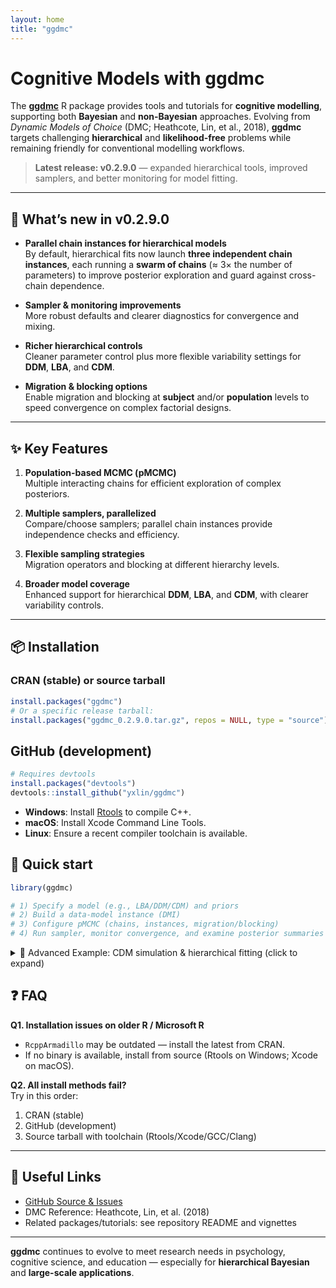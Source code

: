 ```yaml
---
layout: home
title: "ggdmc"
---
```


# Cognitive Models with **ggdmc**

The [**ggdmc**](https://github.com/yxlin/ggdmc/) R package provides tools and tutorials for **cognitive modelling**, supporting both **Bayesian** and **non-Bayesian** approaches. Evolving from *Dynamic Models of Choice* (DMC; Heathcote, Lin, et al., 2018), **ggdmc** targets challenging **hierarchical** and **likelihood-free** problems while remaining friendly for conventional modelling workflows.

> **Latest release: v0.2.9.0** — expanded hierarchical tools, improved samplers, and better monitoring for model fitting.

---

## 🚀 What’s new in v0.2.9.0

- **Parallel chain instances for hierarchical models**  
  By default, hierarchical fits now launch **three independent chain instances**, each running a **swarm of chains** (≈ 3× the number of parameters) to improve posterior exploration and guard against cross-chain dependence.

- **Sampler & monitoring improvements**  
  More robust defaults and clearer diagnostics for convergence and mixing.

- **Richer hierarchical controls**  
  Cleaner parameter control plus more flexible variability settings for **DDM**, **LBA**, and **CDM**.

- **Migration & blocking options**  
  Enable migration and blocking at **subject** and/or **population** levels to speed convergence on complex factorial designs.

---

## ✨ Key Features

1. **Population-based MCMC (pMCMC)**  
   Multiple interacting chains for efficient exploration of complex posteriors.

2. **Multiple samplers, parallelized**  
   Compare/choose samplers; parallel chain instances provide independence checks and efficiency.

3. **Flexible sampling strategies**  
   Migration operators and blocking at different hierarchy levels.

4. **Broader model coverage**  
   Enhanced support for hierarchical **DDM**, **LBA**, and **CDM**, with clearer variability controls.

---

## 📦 Installation

### CRAN (stable) or source tarball
```r
install.packages("ggdmc")
# Or a specific release tarball:
install.packages("ggdmc_0.2.9.0.tar.gz", repos = NULL, type = "source")
```

## GitHub (development)

```r
# Requires devtools
install.packages("devtools")
devtools::install_github("yxlin/ggdmc")
```

- **Windows**: Install [Rtools](https://cran.r-project.org/bin/windows/Rtools/) to compile C++.
- **macOS**: Install Xcode Command Line Tools.
- **Linux**: Ensure a recent compiler toolchain is available.


## 🧭 Quick start

```r
library(ggdmc)

# 1) Specify a model (e.g., LBA/DDM/CDM) and priors
# 2) Build a data-model instance (DMI)
# 3) Configure pMCMC (chains, instances, migration/blocking)
# 4) Run sampler, monitor convergence, and examine posterior summaries
```

<details>
<summary>🔬 Advanced Example: CDM simulation & hierarchical fitting (click to expand)</summary>

```r
# Example workflow: build, simulate, fit
pkg <- c("ggdmc", "ggdmcPrior", "ggdmcModel", "cdModel")
sapply(pkg, require, character.only = TRUE)

# Build a CDM model
model <- BuildModel(
  p_map = list(guess1="1", guess2="1", guess3="1",
               slip1="1", slip2="1", slip3="1"),
  type = "cdm"
)

# Define population priors
pop_mean <- c(guess1=.1, guess2=.2, guess3=.3,
              slip1=.01, slip2=.02, slip3=.03)
pop_scale <- c(guess1=.01, guess2=.01, guess3=.01,
               slip1=.05, slip2=.01, slip3=.01)
pop_dist <- ggdmcPrior::BuildPrior(
  p0=pop_mean, p1=pop_scale,
  lower=rep(0, model@npar),
  upper=rep(NA, model@npar),
  dists=rep("tnorm", model@npar),
  log_p=rep(FALSE, model@npar)
)

# Set CDM models
sub_model <- setCDM(model)
pop_model <- setCDM(model, population_distribution=pop_dist)

# Simulate data
dat <- simulate(sub_model, nsim=1000,
                parameter_vector=pop_mean, nschool=1, seed=123)
hdat <- simulate(pop_model, nsim=1000, nschool=32, seed=123)

# Build DMIs
sub_dmis <- BuildDMI(dat$responses, model, q_matrix=sub_model@q_matrix, rule="DINA")
pop_dmis <- BuildDMI(hdat$responses, model, q_matrix=pop_model@q_matrix, rule="DINA")

# Priors and initial samples
p0 <- rep(0, model@npar); names(p0) <- model@pnames
p_prior <- ggdmcPrior::BuildPrior(p0=p0, p1=rep(1.1, model@npar),
                                  dist=rep("unif", model@npar), log_p=rep(TRUE, model@npar))
sub_priors <- set_priors(p_prior=p_prior)
sub_theta_input <- ggdmc::setThetaInput(nmc=500, pnames=model@pnames)
sub_samples <- initialise_theta(sub_theta_input, sub_priors, sub_dmis[[1]])

# Run sampling
fits <- StartSampling_subject(sub_dmis[[1]], sub_priors,
                              sub_migration_prob=0.02, thin=2, seed=9032)
fit <- RebuildPosterior(fits)
hat <- gelman(fit)
cat("mpsrf = ", hat$mpsrf, "\n")
```

</details>


## ❓ FAQ

**Q1. Installation issues on older R / Microsoft R**  
- `RcppArmadillo` may be outdated — install the latest from CRAN.  
- If no binary is available, install from source (Rtools on Windows; Xcode on macOS).  

**Q2. All install methods fail?**  
Try in this order:  
1. CRAN (stable)  
2. GitHub (development)  
3. Source tarball with toolchain (Rtools/Xcode/GCC/Clang)  

---

## 🔗 Useful Links
- [GitHub Source & Issues](https://github.com/yxlin/ggdmc)  
- DMC Reference: Heathcote, Lin, et al. (2018)  
- Related packages/tutorials: see repository README and vignettes  

---

**ggdmc** continues to evolve to meet research needs in psychology, cognitive science, and education — especially for **hierarchical Bayesian** and **large-scale applications**.


